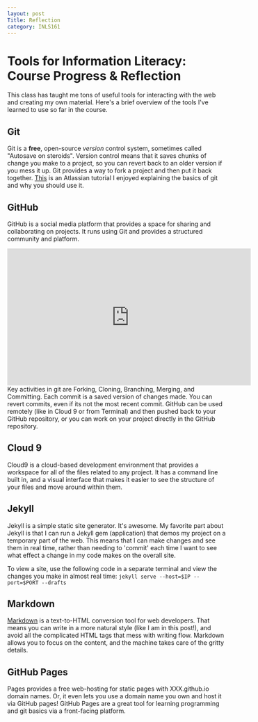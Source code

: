 ```yaml
---
layout: post
Title: Reflection
category: INLS161
---
```


# Tools for Information Literacy: Course Progress & Reflection

This class has taught me tons of useful tools for interacting with the web and creating my own material. 
Here's a brief overview of the tools I've learned to use so far in the course. 

## Git

Git is a __free__, open-source _version_ control system, sometimes called "Autosave on steroids". 
Version control means that it saves chunks of change you make to a project, so you can revert back to an older version if you mess it up.
Git provides a way to fork a project and then put it back together. 
[This](https://www.atlassian.com/git/tutorials/what-is-git) is an Atlassian tutorial I enjoyed explaining the basics of git and why you should use it.

## GitHub

GitHub is a social media platform that provides a space for sharing and collaborating on projects. It runs using Git and provides a structured community and platform.
<iframe width="560" height="315" src="https://www.youtube.com/embed/VUaBfYCmJls?rel=0" frameborder="0" allowfullscreen></iframe>
Key activities in git are Forking, Cloning, Branching, Merging, and Committing. 
Each commit is a saved version of changes made. You can revert commits, even if its not the most recent commit. 
GitHub can be used remotely (like in Cloud 9 or from Terminal) and then pushed back to your GitHub repository, or you can work on your project directly in the GitHub repository.

## Cloud 9

Cloud9 is a cloud-based development environment that provides a workspace for all of the files related to any project. 
It has a command line built in, and a visual interface that makes it easier to see the structure of your files and move around within them.

## Jekyll

Jekyll is a simple static site generator. It's awesome. 
My favorite part about Jekyll is that I can run a Jekyll gem (application) that demos my project on a temporary part of the web. 
This means that I can make changes and see them in real time, rather than needing to 'commit' each time I want to see what effect a change in my code makes on the overall site.

To view a site, use the following code in a separate terminal and view the changes you make in almost real time: `jekyll serve --host=$IP --port=$PORT --drafts`

## Markdown

[Markdown](http://kirkstrobeck.github.io/whatismarkdown.com/) is a text-to-HTML conversion tool for web developers. 
That means you can write in a more natural style (like I am in this post!), and avoid all the complicated HTML tags that mess with writing flow.
Markdown allows you to focus on the content, and the machine takes care of the gritty details. 

## GitHub Pages

Pages provides a free web-hosting for static pages with XXX.github.io domain names. Or, it even lets you use a domain name you own and host it via GitHub pages! 
GitHub Pages are a great tool for learning programming and git basics via a front-facing platform.